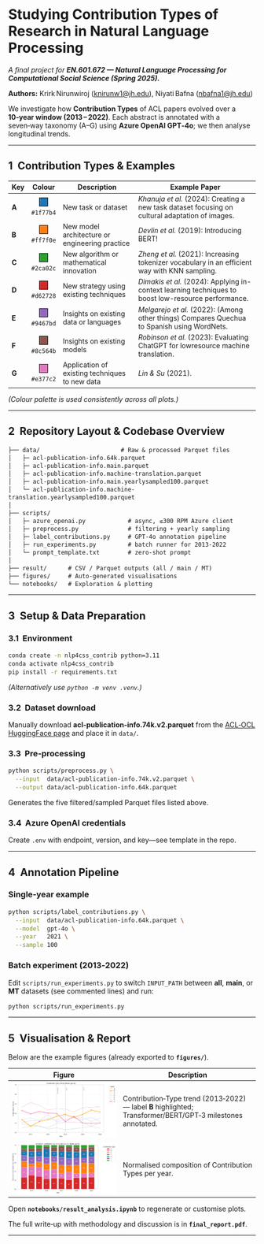 # Studying Contribution Types of Research in Natural Language Processing

*A final project for **EN.601.672 — Natural Language Processing for Computational Social Science (Spring 2025).***

**Authors:** Krirk Nirunwiroj ([knirunw1@jh.edu](mailto:knirunw1@jh.edu)), Niyati Bafna ([nbafna1@jh.edu](mailto:nbafna1@jh.edu))

We investigate how **Contribution Types** of ACL papers evolved over a **10‑year window (2013 – 2022)**.  Each abstract is annotated with a seven‑way taxonomy (A–G) using **Azure OpenAI GPT‑4o**; we then analyse longitudinal trends.

---

## 1  Contribution Types & Examples

| Key   |                                                             Colour                                                             | Description                                    | Example Paper                                                      |
| ----- | :----------------------------------------------------------------------------------------------------------------------------: | ---------------------------------------------- | ------------------------------------------------------------------ |
| **A** | <span style="background-color:#1f77b4;width:16px;height:16px;display:inline-block;border:1px solid #000;"></span><br>`#1f77b4` | New task or dataset                            | *Khanuja et al.* (2024): Creating a new task dataset focusing on cultural adaptation of images.        |
| **B** | <span style="background-color:#ff7f0e;width:16px;height:16px;display:inline-block;border:1px solid #000;"></span><br>`#ff7f0e` | New model architecture or engineering practice | *Devlin et al.* (2019): Introducing BERT!                                  |
| **C** | <span style="background-color:#2ca02c;width:16px;height:16px;display:inline-block;border:1px solid #000;"></span><br>`#2ca02c` | New algorithm or mathematical innovation       | *Zheng et al.* (2021): Increasing tokenizer vocabulary in an efficient way with KNN sampling. |
| **D** | <span style="background-color:#d62728;width:16px;height:16px;display:inline-block;border:1px solid #000;"></span><br>`#d62728` | New strategy using existing techniques         | *Dimakis et al.* (2024): Applying in-context learning techniques to boost low-resource performance.     |
| **E** | <span style="background-color:#9467bd;width:16px;height:16px;display:inline-block;border:1px solid #000;"></span><br>`#9467bd` | Insights on existing data or languages         | *Melgarejo et al.* (2022): (Among other things) Compares Quechua to Spanish using WordNets.           |
| **F** | <span style="background-color:#8c564b;width:16px;height:16px;display:inline-block;border:1px solid #000;"></span><br>`#8c564b` | Insights on existing models                    | *Robinson et al.* (2023): Evaluating ChatGPT for lowresource machine translation.  |
| **G** | <span style="background-color:#e377c2;width:16px;height:16px;display:inline-block;border:1px solid #000;"></span><br>`#e377c2` | Application of existing techniques to new data | *Lin & Su* (2021).                                                 |

*(Colour palette is used consistently across all plots.)*

---

## 2  Repository Layout & Codebase Overview

```
├── data/                       # Raw & processed Parquet files
│   ├─ acl-publication-info.64k.parquet
│   ├─ acl-publication-info.main.parquet
│   ├─ acl-publication-info.machine-translation.parquet
│   ├─ acl-publication-info.main.yearlysampled100.parquet
│   └─ acl-publication-info.machine-translation.yearlysampled100.parquet
│
├── scripts/
│   ├─ azure_openai.py            # async, ≤300 RPM Azure client
│   ├─ preprocess.py              # filtering + yearly sampling
│   ├─ label_contributions.py     # GPT‑4o annotation pipeline
│   ├─ run_experiments.py         # batch runner for 2013‑2022
│   └─ prompt_template.txt        # zero‑shot prompt
│
├── result/      # CSV / Parquet outputs (all / main / MT)
├── figures/     # Auto‑generated visualisations
└── notebooks/   # Exploration & plotting
```

---

## 3  Setup & Data Preparation

### 3.1  Environment

```bash
conda create -n nlp4css_contrib python=3.11
conda activate nlp4css_contrib
pip install -r requirements.txt
```

*(Alternatively use `python -m venv .venv`.)*

### 3.2  Dataset download

Manually download **acl-publication-info.74k.v2.parquet** from the [ACL‑OCL HuggingFace page](https://huggingface.co/datasets/WINGNUS/ACL-OCL) and place it in `data/`.

### 3.3  Pre‑processing

```bash
python scripts/preprocess.py \
  --input  data/acl-publication-info.74k.v2.parquet \
  --output data/acl-publication-info.64k.parquet
```

Generates the five filtered/sampled Parquet files listed above.

### 3.4  Azure OpenAI credentials

Create `.env` with endpoint, version, and key—see template in the repo.

---

## 4  Annotation Pipeline

### Single‑year example

```bash
python scripts/label_contributions.py \
  --input  data/acl-publication-info.64k.parquet \
  --model  gpt-4o \
  --year   2021 \
  --sample 100
```

### Batch experiment (2013‑2022)

Edit `scripts/run_experiments.py` to switch `INPUT_PATH` between **all**, **main**, or **MT** datasets (see commented lines) and run:

```bash
python scripts/run_experiments.py
```

---

## 5  Visualisation & Report

Below are the example figures (already exported to **`figures/`**).

| Figure                                     | Description                                                                                                 |
| ------------------------------------------ | ----------------------------------------------------------------------------------------------------------- |
| ![Trend Lines](figures/lineplot_h_all.png) | Contribution‑Type trend (2013‑2022) — label **B** highlighted; Transformer/BERT/GPT‑3 milestones annotated. |
| ![Stacked Bar](figures/barplot_all.png)    | Normalised composition of Contribution Types per year.                                                      |

Open **`notebooks/result_analysis.ipynb`** to regenerate or customise plots.

The full write‑up with methodology and discussion is in **`final_report.pdf`**.

---
